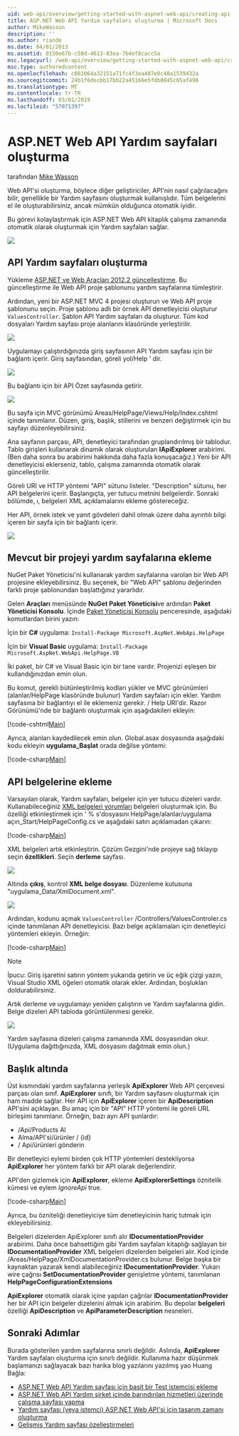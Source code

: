 ```yaml
---
uid: web-api/overview/getting-started-with-aspnet-web-api/creating-api-help-pages
title: ASP.NET Web API Yardım sayfaları oluşturma | Microsoft Docs
author: MikeWasson
description: ''
ms.author: riande
ms.date: 04/01/2013
ms.assetid: 0150e67b-c50d-4613-83ea-7b4ef8cacc5a
msc.legacyurl: /web-api/overview/getting-started-with-aspnet-web-api/creating-api-help-pages
msc.type: authoredcontent
ms.openlocfilehash: c081064a32151a71fc4f3ea407e0c48a1539432a
ms.sourcegitcommit: 24b1f6decbb17bb22a45166e5fdb0845c65af498
ms.translationtype: MT
ms.contentlocale: tr-TR
ms.lasthandoff: 03/01/2019
ms.locfileid: "57071397"
---
```

<a name="creating-help-pages-for-aspnet-web-api"></a>ASP.NET Web API Yardım sayfaları oluşturma
====================
tarafından [Mike Wasson](https://github.com/MikeWasson)

Web API'si oluşturma, böylece diğer geliştiriciler, API'nin nasıl çağrılacağını bilir, genellikle bir Yardım sayfasını oluşturmak kullanışlıdır. Tüm belgelerini el ile oluşturabilirsiniz, ancak mümkün olduğunca otomatik iyidir.

Bu görevi kolaylaştırmak için ASP.NET Web API kitaplık çalışma zamanında otomatik olarak oluşturmak için Yardım sayfaları sağlar.

![](creating-api-help-pages/_static/image1.png)

## <a name="creating-api-help-pages"></a>API Yardım sayfaları oluşturma

Yükleme [ASP.NET ve Web Araçları 2012.2 güncelleştirme](https://go.microsoft.com/fwlink/?LinkId=282650). Bu güncelleştirme ile Web API proje şablonunu yardım sayfalarına tümleştirir.

Ardından, yeni bir ASP.NET MVC 4 projesi oluşturun ve Web API proje şablonunu seçin. Proje şablonu adlı bir örnek API denetleyicisi oluşturur `ValuesController`. Şablon API Yardım sayfaları da oluşturur. Tüm kod dosyaları Yardım sayfası proje alanlarını klasöründe yerleştirilir.

![](creating-api-help-pages/_static/image2.png)

Uygulamayı çalıştırdığınızda giriş sayfasının API Yardım sayfası için bir bağlantı içerir. Giriş sayfasından, göreli yol/Help ' dir.

![](creating-api-help-pages/_static/image3.png)

Bu bağlantı için bir API Özet sayfasında getirir.

![](creating-api-help-pages/_static/image4.png)

Bu sayfa için MVC görünümü Areas/HelpPage/Views/Help/Index.cshtml içinde tanımlanır. Düzen, giriş, başlık, stillerini ve benzeri değiştirmek için bu sayfayı düzenleyebilirsiniz.

Ana sayfanın parçası, API, denetleyici tarafından gruplandırılmış bir tablodur. Tablo girişleri kullanarak dinamik olarak oluşturulan **IApiExplorer** arabirimi. (Ben daha sonra bu arabirimi hakkında daha fazla konuşacağız.) Yeni bir API denetleyicisi eklerseniz, tablo, çalışma zamanında otomatik olarak güncelleştirilir.

Göreli URI ve HTTP yöntemi "API" sütunu listeler. "Description" sütunu, her API belgelerini içerir. Başlangıçta, yer tutucu metnini belgelerdir. Sonraki bölümde, ı, belgeleri XML açıklamalarını ekleme göstereceğiz.

Her API, örnek istek ve yanıt gövdeleri dahil olmak üzere daha ayrıntılı bilgi içeren bir sayfa için bir bağlantı içerir.

![](creating-api-help-pages/_static/image5.png)

## <a name="adding-help-pages-to-an-existing-project"></a>Mevcut bir projeyi yardım sayfalarına ekleme

NuGet Paket Yöneticisi'ni kullanarak yardım sayfalarına varolan bir Web API projesine ekleyebilirsiniz. Bu seçenek, bir "Web API" şablonu değerinden farklı proje şablonundan başlattığınız yararlıdır.

Gelen **Araçları** menüsünde **NuGet Paket Yöneticisi**ve ardından **Paket Yöneticisi Konsolu**. İçinde [Paket Yöneticisi Konsolu](http://docs.nuget.org/docs/start-here/using-the-package-manager-console) penceresinde, aşağıdaki komutlardan birini yazın:

İçin bir **C#** uygulama: `Install-Package Microsoft.AspNet.WebApi.HelpPage`

İçin bir **Visual Basic** uygulama: `Install-Package Microsoft.AspNet.WebApi.HelpPage.VB`

İki paket, bir C# ve Visual Basic için bir tane vardır. Projenizi eşleşen bir kullandığınızdan emin olun.

Bu komut, gerekli bütünleştirilmiş kodları yükler ve MVC görünümleri (alanlar/HelpPage klasöründe bulunur) Yardım sayfaları için ekler. Yardım sayfasına bir bağlantıyı el ile eklemeniz gerekir. / Help URI'dir. Razor Görünümü'nde bir bağlantı oluşturmak için aşağıdakileri ekleyin:

[!code-cshtml[Main](creating-api-help-pages/samples/sample1.cshtml)]

Ayrıca, alanları kaydedilecek emin olun. Global.asax dosyasında aşağıdaki kodu ekleyin **uygulama\_Başlat** orada değilse yöntemi:

[!code-csharp[Main](creating-api-help-pages/samples/sample2.cs?highlight=4)]

## <a name="adding-api-documentation"></a>API belgelerine ekleme

Varsayılan olarak, Yardım sayfaları, belgeler için yer tutucu dizeleri vardır. Kullanabileceğiniz [XML belgeleri yorumları](https://msdn.microsoft.com/library/b2s063f7.aspx) belgeleri oluşturmak için. Bu özelliği etkinleştirmek için ' % s'dosyasını HelpPage/alanlar/uygulama açın\_Start/HelpPageConfig.cs ve aşağıdaki satırı açıklamadan çıkarın:

[!code-csharp[Main](creating-api-help-pages/samples/sample3.cs)]

XML belgeleri artık etkinleştirin. Çözüm Gezgini'nde projeye sağ tıklayıp seçin **özellikleri**. Seçin **derleme** sayfası.

![](creating-api-help-pages/_static/image6.png)

Altında **çıkış**, kontrol **XML belge dosyası**. Düzenleme kutusuna "uygulama\_Data/XmlDocument.xml".

![](creating-api-help-pages/_static/image7.png)

Ardından, kodunu açmak `ValuesController` /Controllers/ValuesControler.cs içinde tanımlanan API denetleyicisi. Bazı belge açıklamaları için denetleyici yöntemleri ekleyin. Örneğin:

[!code-csharp[Main](creating-api-help-pages/samples/sample4.cs)]

> [!NOTE]
> İpucu: Giriş işaretini satırın yöntem yukarıda getirin ve üç eğik çizgi yazın, Visual Studio XML öğeleri otomatik olarak ekler. Ardından, boşlukları doldurabilirsiniz.


Artık derleme ve uygulamayı yeniden çalıştırın ve Yardım sayfalarına gidin. Belge dizeleri API tabloda görüntülenmesi gerekir.

![](creating-api-help-pages/_static/image8.png)

Yardım sayfasına dizeleri çalışma zamanında XML dosyasından okur. (Uygulama dağıttığınızda, XML dosyasını dağıtmak emin olun.)

## <a name="under-the-hood"></a>Başlık altında

Üst kısmındaki yardım sayfalarına yerleşik **ApiExplorer** Web API çerçevesi parçası olan sınıf. **ApiExplorer** sınıfı, bir Yardım sayfasını oluşturmak için ham madde sağlar. Her API için **ApiExplorer** içeren bir **ApiDescription** API'sini açıklayan. Bu amaç için bir "API" HTTP yöntemi ile göreli URL birleşimi tanımlanır. Örneğin, bazı ayrı API şunlardır:

- /Api/Products Al
- Alma/API'si/ürünler / {id}
- / Api/ürünleri gönderin

Bir denetleyici eylemi birden çok HTTP yöntemleri destekliyorsa **ApiExplorer** her yöntem farklı bir API olarak değerlendirir.

API'den gizlemek için **ApiExplorer**, ekleme **ApiExplorerSettings** öznitelik kümesi ve eylem *IgnoreApi* true.

[!code-csharp[Main](creating-api-help-pages/samples/sample5.cs)]

Ayrıca, bu özniteliği denetleyiciye tüm denetleyicinin hariç tutmak için ekleyebilirsiniz.

Belgeleri dizelerden ApiExplorer sınıfı alır **IDocumentationProvider** arabirimi. Daha önce bahsettiğim gibi Yardım sayfaları kitaplığı sağlayan bir **IDocumentationProvider** XML belgeleri dizelerden belgeleri alır. Kod içinde /Areas/HelpPage/XmlDocumentationProvider.cs bulunur. Belge başka bir kaynaktan yazarak kendi alabileceğiniz **IDocumentationProvider**. Yukarı wire çağrısı **SetDocumentationProvider** genişletme yöntemi, tanımlanan **HelpPageConfigurationExtensions**

**ApiExplorer** otomatik olarak içine yapılan çağrılar **IDocumentationProvider** her bir API için belgeler dizelerini almak için arabirim. Bu depolar **belgeleri** özelliği **ApiDescription** ve **ApiParameterDescription** nesneleri.

## <a name="next-steps"></a>Sonraki Adımlar

Burada gösterilen yardım sayfalarına sınırlı değildir. Aslında, **ApiExplorer** Yardım sayfaları oluşturma için sınırlı değildir. Kullanıma hazır düşünmek başlamanızı sağlayacak bazı harika blog yazılarını yazılmış yao Huang Bağla:

- [ASP.NET Web API Yardım sayfası için basit bir Test istemcisi ekleme](https://blogs.msdn.com/b/yaohuang1/archive/2012/12/02/adding-a-simple-test-client-to-asp-net-web-api-help-page.aspx)
- [ASP.NET Web API Yardım şirket içinde barındırılan hizmetleri üzerinde çalışma sayfası yapma](https://blogs.msdn.com/b/yaohuang1/archive/2012/12/20/making-asp-net-web-api-help-page-work-on-self-hosted-services.aspx)
- [Yardım sayfası (veya istemci) ASP.NET Web API'si için tasarım zamanı oluşturma](https://blogs.msdn.com/b/yaohuang1/archive/2013/01/20/design-time-generation-of-help-page-or-proxy-for-asp-net-web-api.aspx)
- [Gelişmiş Yardım sayfası özelleştirmeleri](https://blogs.msdn.com/b/yaohuang1/archive/2012/12/10/asp-net-web-api-help-page-part-3-advanced-help-page-customizations.aspx)

